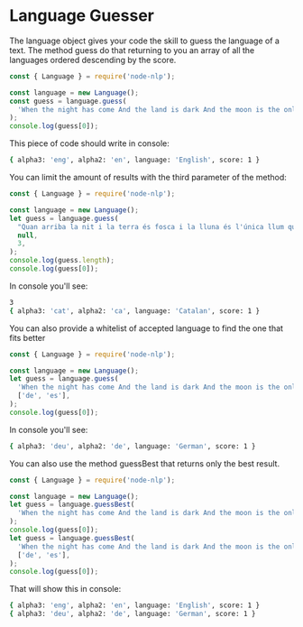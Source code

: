 # Language Guesser

The language object gives your code the skill to guess the language of a text. The method guess do that returning to you an array of all the languages ordered descending by the score.

```javascript
const { Language } = require('node-nlp');

const language = new Language();
const guess = language.guess(
  'When the night has come And the land is dark And the moon is the only light we see',
);
console.log(guess[0]);
```

This piece of code should write in console:

```bash
{ alpha3: 'eng', alpha2: 'en', language: 'English', score: 1 }
```

You can limit the amount of results with the third parameter of the method:

```javascript
const { Language } = require('node-nlp');

const language = new Language();
let guess = language.guess(
  "Quan arriba la nit i la terra és fosca i la lluna és l'única llum que podem veure",
  null,
  3,
);
console.log(guess.length);
console.log(guess[0]);
```

In console you'll see:

```bash
3
{ alpha3: 'cat', alpha2: 'ca', language: 'Catalan', score: 1 }
```

You can also provide a whitelist of accepted language to find the one that fits better

```javascript
const { Language } = require('node-nlp');

const language = new Language();
let guess = language.guess(
  'When the night has come And the land is dark And the moon is the only light we see',
  ['de', 'es'],
);
console.log(guess[0]);
```

In console you'll see:

```bash
{ alpha3: 'deu', alpha2: 'de', language: 'German', score: 1 }
```

You can also use the method guessBest that returns only the best result.

```javascript
const { Language } = require('node-nlp');

const language = new Language();
let guess = language.guessBest(
  'When the night has come And the land is dark And the moon is the only light we see',
);
console.log(guess[0]);
let guess = language.guessBest(
  'When the night has come And the land is dark And the moon is the only light we see',
  ['de', 'es'],
);
console.log(guess[0]);
```

That will show this in console:

```bash
{ alpha3: 'eng', alpha2: 'en', language: 'English', score: 1 }
{ alpha3: 'deu', alpha2: 'de', language: 'German', score: 1 }
```

